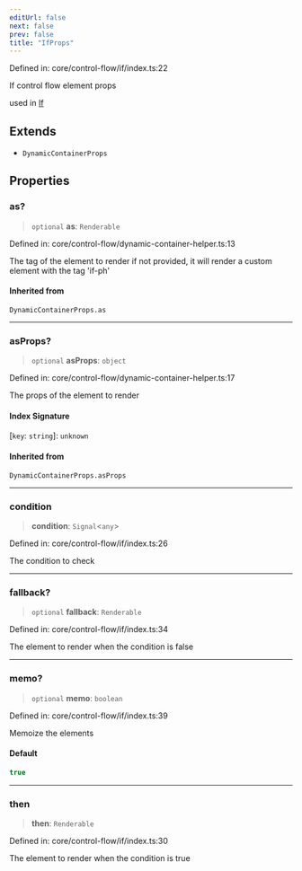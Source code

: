 ```yaml
---
editUrl: false
next: false
prev: false
title: "IfProps"
---
```


Defined in: core/control-flow/if/index.ts:22

If control flow element props

used in [If](../../../../../../../api/core-index/functions/if)

## Extends

- `DynamicContainerProps`

## Properties

### as?

> `optional` **as**: `Renderable`

Defined in: core/control-flow/dynamic-container-helper.ts:13

The tag of the element to render
if not provided, it will render a custom element with the tag 'if-ph'

#### Inherited from

`DynamicContainerProps.as`

***

### asProps?

> `optional` **asProps**: `object`

Defined in: core/control-flow/dynamic-container-helper.ts:17

The props of the element to render

#### Index Signature

\[`key`: `string`\]: `unknown`

#### Inherited from

`DynamicContainerProps.asProps`

***

### condition

> **condition**: `Signal`\<`any`\>

Defined in: core/control-flow/if/index.ts:26

The condition to check

***

### fallback?

> `optional` **fallback**: `Renderable`

Defined in: core/control-flow/if/index.ts:34

The element to render when the condition is false

***

### memo?

> `optional` **memo**: `boolean`

Defined in: core/control-flow/if/index.ts:39

Memoize the elements

#### Default

```ts
true
```

***

### then

> **then**: `Renderable`

Defined in: core/control-flow/if/index.ts:30

The element to render when the condition is true
